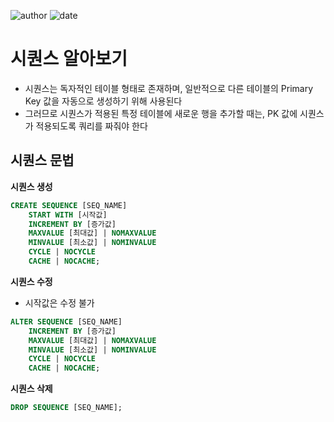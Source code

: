﻿
![author](https://img.shields.io/badge/author-daesungRa-lightgray.svg?style=flat-square)
![date](https://img.shields.io/badge/date-181218-lightgray.svg?style=flat-square)

# 시퀀스 알아보기

- 시퀀스는 독자적인 테이블 형태로 존재하며, 일반적으로 다른 테이블의 Primary Key 값을 자동으로 생성하기 위해 사용된다
- 그러므로 시퀀스가 적용된 특정 테이블에 새로운 행을 추가할 때는, PK 값에 시퀀스가 적용되도록 쿼리를 짜줘야 한다

## 시퀀스 문법

**시퀀스 생성**

```SQL
CREATE SEQUENCE [SEQ_NAME]
	START WITH [시작값]
	INCREMENT BY [증가값]
	MAXVALUE [최대값] | NOMAXVALUE
	MINVALUE [최소값] | NOMINVALUE
	CYCLE | NOCYCLE
	CACHE | NOCACHE;
```

**시퀀스 수정**
- 시작값은 수정 불가

```SQL
ALTER SEQUENCE [SEQ_NAME]
	INCREMENT BY [증가값]
	MAXVALUE [최대값] | NOMAXVALUE
	MINVALUE [최소값] | NOMINVALUE
	CYCLE | NOCYCLE
	CACHE | NOCACHE;
```

**시퀀스 삭제**

```SQL
DROP SEQUENCE [SEQ_NAME];
```





